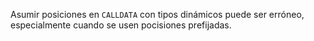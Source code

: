 Asumir posiciones en `CALLDATA` con tipos dinámicos puede ser erróneo, especialmente cuando se usen pocisiones prefijadas.